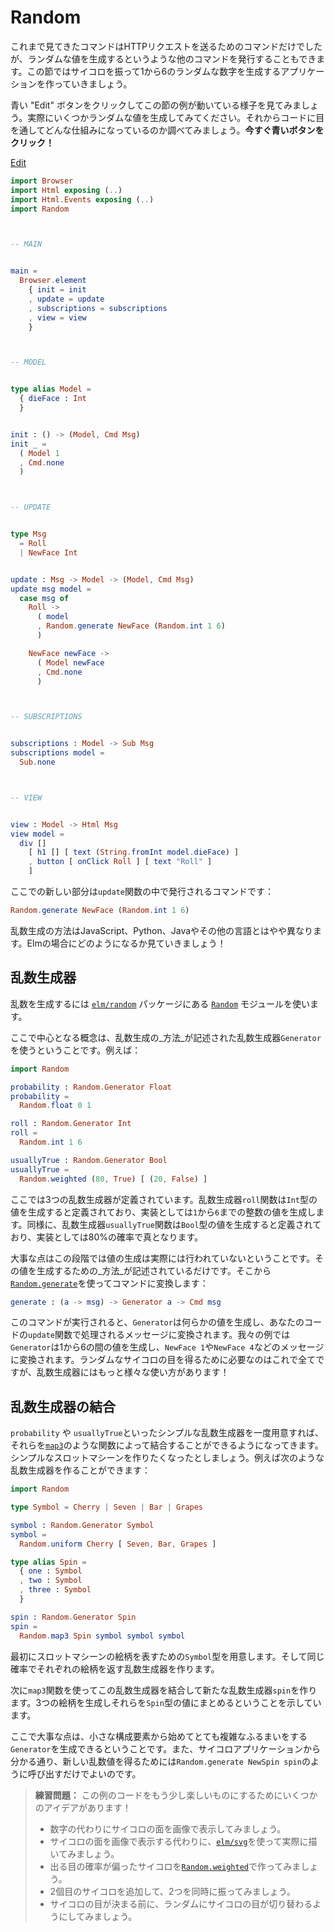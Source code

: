 # Random

<!--
So far we have only seen commands to make HTTP requests, but we can command other things as well, like generating random values! So we are going to make an app that rolls dice, producing a random number between 1 and 6.
-->
これまで見てきたコマンドはHTTPリクエストを送るためのコマンドだけでしたが、ランダムな値を生成するというような他のコマンドを発行することもできます。この節ではサイコロを振って1から6のランダムな数字を生成するアプリケーションを作っていきましょう。

<!--
Click the blue "Edit" button to see this example in action. Generate a couple random numbers, and look through the code to try to figure out how it works. **Click the blue button now!**
-->

青い "Edit" ボタンをクリックしてこの節の例が動いている様子を見てみましょう。実際にいくつかランダムな値を生成してみてください。それからコードに目を通してどんな仕組みになっているのか調べてみましょう。**今すぐ青いボタンをクリック！**

<div class="edit-link"><a href="https://elm-lang.org/examples/numbers">Edit</a></div>

```elm
import Browser
import Html exposing (..)
import Html.Events exposing (..)
import Random



-- MAIN


main =
  Browser.element
    { init = init
    , update = update
    , subscriptions = subscriptions
    , view = view
    }



-- MODEL


type alias Model =
  { dieFace : Int
  }


init : () -> (Model, Cmd Msg)
init _ =
  ( Model 1
  , Cmd.none
  )



-- UPDATE


type Msg
  = Roll
  | NewFace Int


update : Msg -> Model -> (Model, Cmd Msg)
update msg model =
  case msg of
    Roll ->
      ( model
      , Random.generate NewFace (Random.int 1 6)
      )

    NewFace newFace ->
      ( Model newFace
      , Cmd.none
      )



-- SUBSCRIPTIONS


subscriptions : Model -> Sub Msg
subscriptions model =
  Sub.none



-- VIEW


view : Model -> Html Msg
view model =
  div []
    [ h1 [] [ text (String.fromInt model.dieFace) ]
    , button [ onClick Roll ] [ text "Roll" ]
    ]
```

<!--
The new thing here is command issued in the `update` function:
-->
ここでの新しい部分は`update`関数の中で発行されるコマンドです：



```elm
Random.generate NewFace (Random.int 1 6)
```

<!--
Generating random values works a bit different than in languages like JavaScript, Python, Java, etc. So let&rsquo;s see how it works in Elm!
-->
乱数生成の方法はJavaScript、Python、Javaやその他の言語とはやや異なります。Elmの場合にどのようになるか見ていきましょう！


<!--
## Random Generators
-->
## 乱数生成器

<!--
We are using the [`elm/random`][readme] package for this. The [`Random`][random] module in particular.
-->

乱数を生成するには [`elm/random`][readme] パッケージにある [`Random`][random] モジュールを使います。

[readme]: https://package.elm-lang.org/packages/elm/random/latest
[random]: https://package.elm-lang.org/packages/elm/random/latest/Random

<!--
The core idea is that we have random `Generator` that describes _how_ to generate a random value. For example:
-->
ここで中心となる概念は、乱数生成の_方法_が記述された乱数生成器`Generator`を使うということです。例えば：


```elm
import Random

probability : Random.Generator Float
probability =
  Random.float 0 1

roll : Random.Generator Int
roll =
  Random.int 1 6

usuallyTrue : Random.Generator Bool
usuallyTrue =
  Random.weighted (80, True) [ (20, False) ]
```

<!--
So here we have three random generators. The `roll` generator is saying it will produce an `Int`, and more specifically, it will produce an integer between `1` and `6` inclusive. Likewise, the `usuallyTrue` generator is saying it will produce a `Bool`, and more specifically, it will be true 80% of the time.
-->
ここでは3つの乱数生成器が定義されています。乱数生成器`roll`関数は`Int`型の値を生成すると定義されており、実装としては`1`から`6`までの整数の値を生成します。同様に、乱数生成器`usuallyTrue`関数は`Bool`型の値を生成すると定義されており、実装としては80%の確率で真となります。

<!--
The point is that we are not actually generating the values yet. We are just describing _how_ to generate them. From there you use the [`Random.generate`][gen] to turn it into a command:
-->
大事な点はこの段階では値の生成は実際には行われていないということです。その値を生成するための_方法_が記述されているだけです。そこから[`Random.generate`][gen]を使ってコマンドに変換します：


```elm
generate : (a -> msg) -> Generator a -> Cmd msg
```

<!--
When the command is performed, the `Generator` produces some value, and then that gets turned into a message for your `update` function. So in our example, the `Generator` produces a value between 1 and 6, and then it gets turned into a message like `NewFace 1` or `NewFace 4`. That is all we need to know to get our random dice rolls, but generators can do quite a bit more!
-->
このコマンドが実行されると、`Generator`は何らかの値を生成し、あなたのコードの`update`関数で処理されるメッセージに変換されます。我々の例では`Generator`は1から6の間の値を生成し、`NewFace 1`や`NewFace 4`などのメッセージに変換されます。ランダムなサイコロの目を得るために必要なのはこれで全てですが、乱数生成器にはもっと様々な使い方があります！

[gen]: https://package.elm-lang.org/packages/elm/random/latest/Random#generate



<!--
## Combining Generators
-->
## 乱数生成器の結合

<!--
Once we have some simple generators like `probability` and `usuallyTrue`, we can start snapping them together with functions like [`map3`](https://package.elm-lang.org/packages/elm/random/latest/Random#map3). Imagine we want to make a simple slot machine. We could create a generator like this:
-->
`probability` や `usuallyTrue`といったシンプルな乱数生成器を一度用意すれば、それらを[`map3`](https://package.elm-lang.org/packages/elm/random/latest/Random#map3)のような関数によって結合することができるようになってきます。シンプルなスロットマシーンを作りたくなったとしましょう。例えば次のような乱数生成器を作ることができます：


```elm
import Random

type Symbol = Cherry | Seven | Bar | Grapes

symbol : Random.Generator Symbol
symbol =
  Random.uniform Cherry [ Seven, Bar, Grapes ]

type alias Spin =
  { one : Symbol
  , two : Symbol
  , three : Symbol
  }

spin : Random.Generator Spin
spin =
  Random.map3 Spin symbol symbol symbol
```

<!--
We first create `Symbol` to describe the pictures that can appear on the slot machine. We then create a random generator that generates each symbol with equal probability.
-->
最初にスロットマシーンの絵柄を表すための`Symbol`型を用意します。そして同じ確率でそれぞれの絵柄を返す乱数生成器を作ります。

<!--
From there we use `map3` to combine them into a new `spin` generator. It says to generate three symbols and then put them together into a `Spin`.
-->
次に`map3`関数を使ってこの乱数生成器を結合して新たな乱数生成器`spin`を作ります。3つの絵柄を生成しそれらを`Spin`型の値にまとめるということを示しています。

<!--
The point here is that from small building blocks, we can create a `Generator` that describes pretty complex behavior. And then from our application, we just have to say something like `Random.generate NewSpin spin` to get the next random value.
-->
ここで大事な点は、小さな構成要素から始めてとても複雑なふるまいをする`Generator`を生成できるということです。また、サイコロアプリケーションから分かる通り、新しい乱数値を得るためには`Random.generate NewSpin spin`のように呼び出すだけでよいのです。

<!--
> **Exercises:** Here are a few ideas to make the example code on this page a bit more interesting!
>
>   - Instead of showing a number, show the die face as an image.
>   - Instead of showing an image of a die face, use [`elm/svg`][svg] to draw it yourself.
>   - Create a weighted die with [`Random.weighted`][weighted].
>   - Add a second die and have them both roll at the same time.
>   - Have the dice flip around randomly before they settle on a final value.
-->
> **練習問題：** この例のコードをもう少し楽しいものにするためにいくつかのアイデアがあります！
>
>   - 数字の代わりにサイコロの面を画像で表示してみましょう。
>   - サイコロの面を画像で表示する代わりに、[`elm/svg`][svg]を使って実際に描いてみましょう。
>   - 出る目の確率が偏ったサイコロを[`Random.weighted`][weighted]で作ってみましょう。
>   - 2個目のサイコロを追加して、2つを同時に振ってみましょう。
>   - サイコロの目が決まる前に、ランダムにサイコロの目が切り替わるようにしてみましょう。

[svg]: https://package.elm-lang.org/packages/elm/svg/latest/
[weighted]: https://package.elm-lang.org/packages/elm/random/latest/Random#weighted
